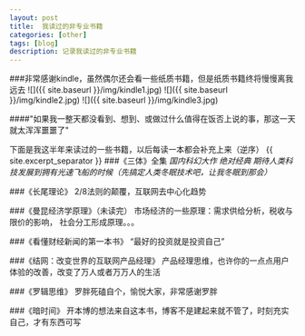 ```yaml
---
layout: post
title:  我读过的非专业书籍
categories: [other]
tags: [blog]
description: 记录我读过的非专业书籍
---
```


###非常感谢kindle，虽然偶尔还会看一些纸质书籍，但是纸质书籍终将慢慢离我远去
![]({{ site.baseurl }}/img/kindle1.jpg)
![]({{ site.baseurl }}/img/kindle2.jpg)
![]({{ site.baseurl }}/img/kindle3.jpg)

####"如果我一整天都没看到、想到、或做过什么值得在饭否上说的事，那这一天就太浑浑噩噩了"   

下面是我这半年来读过的一些书籍，以后每读一本都会补充上来（逆序）
{{ site.excerpt_separator }}
###《三体》全集
*国内科幻大作 绝对经典 期待人类科技发展到拥有光速飞船的时候（先搞定人类冬眠技术吧，让我冬眠到那会）*

###《长尾理论》
2/8法则的颠覆，互联网去中心化趋势

###《曼昆经济学原理》（未读完） 
市场经济的一些原理：需求供给分析，税收与限价的影响， 社会分工形成原理。。。

###《看懂财经新闻的第一本书》
“最好的投资就是投资自己”

###《结网：改变世界的互联网产品经理》
产品经理思维，也许你的一点点用户体验的改善，改变了万人或者万万人的生活

###《罗辑思维》
罗胖死磕自个，愉悦大家，非常感谢罗胖

###《暗时间》
开本博的想法来自这本书，博客不是建起来就不管了，时刻充实自己，才有东西可写